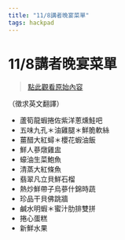 ```yaml
---
title: "11/8講者晚宴菜單"
tags: hackpad
---
```


# 11/8講者晚宴菜單

> [點此觀看原始內容](https://g0v.hackpad.tw/T0jpep14HzP)

（徵求英文翻譯）

- 蘆筍龍蝦捲佐紫洋蔥燻鮭吧
- 五味九孔＊油雞腿＊鮮脆軟絲
- 薑醋大紅蟳＊櫻花蝦油飯
- 鮮人蔘燉雞盅
- 蠔油生菜鮑魚
- 清蒸大紅條魚
- 翡翠凡立貝鮮石榴
- 熱炒鮮帶子烏蔘什錦時蔬
- 珍品干貝佛跳牆
- 鹹水明蝦＊蜜汁肋排雙拼
- 捲心蛋糕
- 新鮮水果



